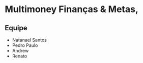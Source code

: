 <h1>Multimoney Finanças & Metas,</h1>

<h2>Equipe</h2>
<div style="display: inline;">  
  <ul>
  <li>Natanael Santos</li> 
  <li>Pedro Paulo</li> 
  <li>Andrew</li>
  <li>Renato</li>
  <ul>
</div>
